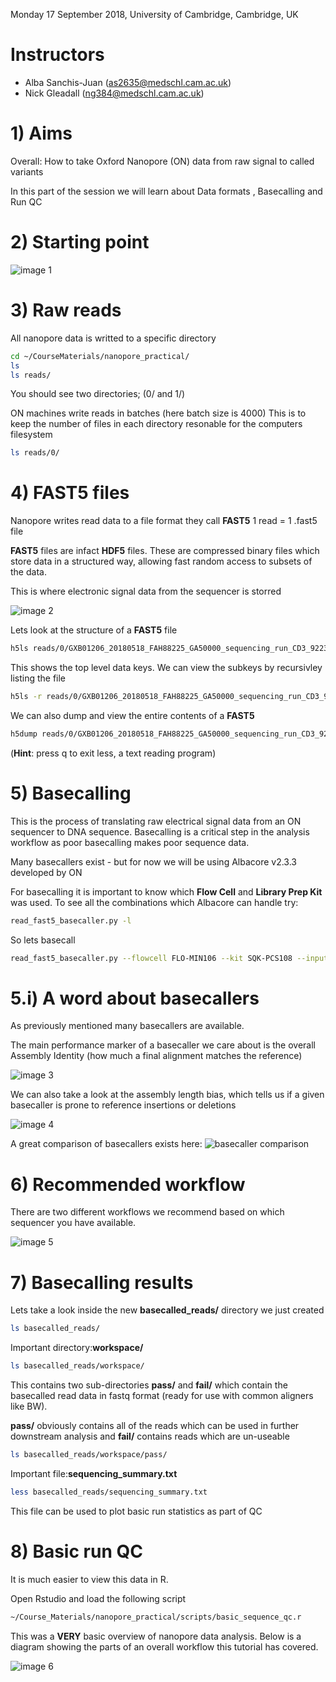 
Monday 17 September 2018, University of Cambridge, Cambridge, UK

# Instructors

  * Alba Sanchis-Juan (as2635@medschl.cam.ac.uk) 
  * Nick Gleadall (ng384@medschl.cam.ac.uk) 
  
# 1) Aims

  Overall: How to take Oxford Nanopore (ON) data from raw signal to called variants
  
  In this part of the session we will learn about Data formats , Basecalling and Run QC
    
# 2) Starting point
![ image 1 ](https://github.com/ngleadall/train_malta_nanopore/blob/master/images/img_1.png)
  
# 3) Raw reads
 
All nanopore data is writted to a specific directory
 
```sh 
cd ~/CourseMaterials/nanopore_practical/
ls 
ls reads/ 
```
 
You should see two directories; (0/ and 1/)
 
ON machines write reads in batches (here batch size is 4000) 
This is to keep the number of files in each directory resonable for the computers filesystem 
 
```sh
ls reads/0/ 
```
# 4) FAST5 files 
 
Nanopore writes read data to a file format they call **FAST5**
1 read = 1 .fast5 file 
 
**FAST5** files are infact **HDF5** files. These are compressed binary files which store data in a structured way, allowing fast random access to subsets of the data. 
 
This is where electronic signal data from the sequencer is storred
 
![ image 2 ](https://github.com/ngleadall/train_malta_nanopore/blob/master/images/img_2.png)
 
Lets look at the structure of a  **FAST5** file 
```sh
h5ls reads/0/GXB01206_20180518_FAH88225_GA50000_sequencing_run_CD3_92236_read_9998_ch_295_strand.fast5
```
 
This shows the top level data keys. We can view the subkeys by recursivley listing the file 
```sh 
h5ls -r reads/0/GXB01206_20180518_FAH88225_GA50000_sequencing_run_CD3_92236_read_9998_ch_295_strand.fast5
```
 
We can also dump and view the entire contents of a **FAST5**
```sh
h5dump reads/0/GXB01206_20180518_FAH88225_GA50000_sequencing_run_CD3_92236_read_9998_ch_295_strand.fast5 | less 
```
(**Hint**: press q to exit less, a text reading program) 

# 5) Basecalling 
This is the process of translating raw electrical signal data from an ON sequencer to DNA sequence. Basecalling is a critical step in the analysis workflow as poor basecalling makes poor sequence data. 

Many basecallers exist - but for now we will be using Albacore v2.3.3 developed by ON 

For basecalling it is important to know which **Flow Cell** and **Library Prep Kit** was used. To see all the combinations which Albacore can handle try: 

```sh
read_fast5_basecaller.py -l 
```

So lets basecall
```sh
read_fast5_basecaller.py --flowcell FLO-MIN106 --kit SQK-PCS108 --input reads/ --recursive --worker_threads 4 --save_path basecalled_reads/ 
```
# 5.i) A word about basecallers 

As previously mentioned many basecallers are available. 

The main performance marker of a basecaller we care about is the overall Assembly Identity (how much a final alignment matches the reference) 

![ image 3 ](https://github.com/ngleadall/train_malta_nanopore/blob/master/images/img_3.png)

We can also take a look at the assembly length bias, which tells us if a given basecaller is prone to reference insertions or deletions 

![ image 4 ](https://github.com/ngleadall/train_malta_nanopore/blob/master/images/img_4.png)

A great comparison of basecallers exists here: ![basecaller comparison](https://github.com/rrwick/Basecalling-comparison)

# 6) Recommended workflow 

There are two different workflows we recommend based on which sequencer you have available. 

![ image 5 ](https://github.com/ngleadall/train_malta_nanopore/blob/master/images/img_5.png)

# 7) Basecalling results 

Lets take a look inside the new **basecalled_reads/** directory we just created

```sh
ls basecalled_reads/
```

Important directory:**workspace/**
```sh
ls basecalled_reads/workspace/
```
This contains two sub-directories **pass/** and **fail/** which contain the basecalled read data in fastq format (ready for use with common aligners like BW). 

**pass/** obviously contains all of the reads which can be used in further downstream analysis and **fail/** contains reads which are un-useable 

```sh
ls basecalled_reads/workspace/pass/
```
Important file:**sequencing_summary.txt** 
```sh
less basecalled_reads/sequencing_summary.txt
```
This file can be used to plot basic run statistics as part of QC

# 8) Basic run QC 

It is much easier to view this data in R. 

Open Rstudio and load the following script
```sh 
~/Course_Materials/nanopore_practical/scripts/basic_sequence_qc.r
```
This was a **VERY** basic overview of nanopore data analysis. Below is a diagram showing the parts of an overall workflow this tutorial has covered.

![ image 6 ](https://github.com/ngleadall/train_malta_nanopore/blob/master/images/img_6.png)





  
  
  
  
  
  
  

  

